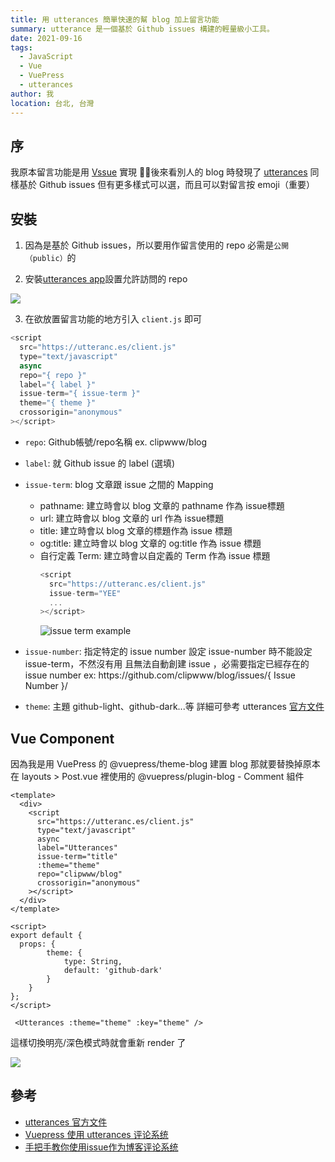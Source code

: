 ```yaml
---
title: 用 utterances 簡單快速的幫 blog 加上留言功能
summary: utterance 是一個基於 Github issues 構建的輕量級小工具。
date: 2021-09-16
tags: 
  - JavaScript
  - Vue
  - VuePress
  - utterances
author: 我
location: 台北, 台灣
---
```


## 序
我原本留言功能是用 [Vssue](https://vssue.js.org/) 實現
後來看別人的 blog 時發現了 [utterances](https://utteranc.es/)
同樣基於 Github issues 但有更多樣式可以選，而且可以對留言按 emoji（重要）

## 安裝

1. 因為是基於 Github issues，所以要用作留言使用的 repo 必需是`公開（public）`的

2. 安裝[utterances app](https://github.com/apps/utterances)設置允許訪問的 repo
<img src="https://i.imgur.com/qlizQ6R.png" class="w-64" data-action="zoom">

3. 在欲放置留言功能的地方引入 `client.js` 即可

```javascript
<script
  src="https://utteranc.es/client.js"
  type="text/javascript"
  async
  repo="{ repo }"
  label="{ label }"
  issue-term="{ issue-term }"
  theme="{ theme }"
  crossorigin="anonymous"
></script>
```

- `repo`: Github帳號/repo名稱  ex. clipwww/blog

- `label`: 就 Github issue 的 label (選填)

- `issue-term`: blog 文章跟 issue 之間的 Mapping
  - pathname: 建立時會以 blog 文章的 pathname 作為 issue標題
  - url: 建立時會以 blog 文章的 url 作為 issue標題
  - title: 建立時會以 blog 文章的標題作為 issue 標題
  - og:title: 建立時會以 blog 文章的 og:title 作為 issue 標題
  - 自行定義 Term: 建立時會以自定義的 Term 作為 issue 標題
    ```javascript
    <script
      src="https://utteranc.es/client.js"
      issue-term="YEE"
      ...
    ></script>
    ```
    ![issue term example](https://i.imgur.com/krV4Jc8.png)

- `issue-number`: 指定特定的 issue number
設定 issue-number 時不能設定 issue-term，不然沒有用
且無法自動創建 issue ，必需要指定已經存在的 issue number
ex: <span class="text-blue-400">h<span>t</span>tps://github.com/clipwww/blog/issues/<span class="text-xl text-red-400">{ Issue Number }</span>/</span>

- `theme`: 主題
github-light、github-dark...等
詳細可參考 utterances [官方文件](https://utteranc.es/)

## Vue Component
因為我是用 VuePress 的 @vuepress/theme-blog 建置 blog
那就要替換掉原本在 layouts > Post.vue 裡使用的 @vuepress/plugin-blog - Comment 組件

```vue
<template>
  <div>
    <script
      src="https://utteranc.es/client.js"
      type="text/javascript"
      async
      label="Utterances"
      issue-term="title"
      :theme="theme"
      repo="clipwww/blog"
      crossorigin="anonymous"
    ></script>
  </div>
</template>

<script>
export default {
  props: {
		theme: {
			type: String,
			default: 'github-dark'
		}
	}
};
</script>
```

```vue
 <Utterances :theme="theme" :key="theme" />
 ```

 這樣切換明亮/深色模式時就會重新 render 了
 

<img src="https://i.imgur.com/EBB9DzH.jpg" class="w-96 mt-10" /> 


## 參考
- [utterances 官方文件](https://utteranc.es/)
- [Vuepress 使用 utterances 评论系统](https://blog.saintic.com/blog/301.html)
- [手把手教你使用issue作为博客评论系统](https://segmentfault.com/a/1190000019517784)